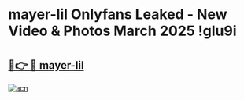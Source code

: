 # mayer-lil Onlyfans Leaked - New Video & Photos March 2025 !glu9i

# <h2><a href="https://n77mr0.iuczelnia.edu.pl?title=mayer-lil&ref=glu9i">🔗👉 🔴 mayer-lil</a></h2>

[![acn](https://github.com/user-attachments/assets/0f9c940e-d8b0-45ae-aac7-cd30a18b3e1c)](https://n77mr0.iuczelnia.edu.pl?title=mayer-lil&ref=glu9i)

